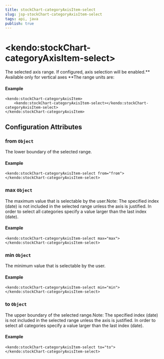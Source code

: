 ```yaml
---
title: stockChart-categoryAxisItem-select
slug: jsp-stockChart-categoryAxisItem-select
tags: api, java
publish: true
---
```


# \<kendo:stockChart-categoryAxisItem-select\>

The selected axis range. If configured, axis selection will be enabled.** Available only for vertical axes **The range units are:

#### Example
    <kendo:stockChart-categoryAxisItem>
        <kendo:stockChart-categoryAxisItem-select></kendo:stockChart-categoryAxisItem-select>
    </kendo:stockChart-categoryAxisItem>

## Configuration Attributes

### from `Object`

The lower boundary of the selected range.

#### Example
    <kendo:stockChart-categoryAxisItem-select from="from">
    </kendo:stockChart-categoryAxisItem-select>

### max `Object`

The maximum value that is selectable by the user.Note: The specified index (date) is not included in the selected range
unless the axis is justified. In order to select all categories specify
a value larger than the last index (date).

#### Example
    <kendo:stockChart-categoryAxisItem-select max="max">
    </kendo:stockChart-categoryAxisItem-select>

### min `Object`

The minimum value that is selectable by the user.

#### Example
    <kendo:stockChart-categoryAxisItem-select min="min">
    </kendo:stockChart-categoryAxisItem-select>

### to `Object`

The upper boundary of the selected range.Note: The specified index (date) is not included in the selected range
unless the axis is justified. In order to select all categories specify
a value larger than the last index (date).

#### Example
    <kendo:stockChart-categoryAxisItem-select to="to">
    </kendo:stockChart-categoryAxisItem-select>

